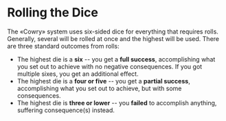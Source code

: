 # Rolling the Dice

The «Cowry» system uses six-sided dice for everything that requires rolls. Generally, several will be rolled at once and the highest will be used. There are three standard outcomes from rolls:

* The highest die is a **six** -- you get a **full success**, accomplishing what you set out to achieve with no negative consequences. If you got multiple sixes, you get an additional effect.
* The highest die is a **four or five** -- you get a **partial success**, accomplishing what you set out to achieve, but with some consequences.
* The highest die is **three or lower** -- you **failed** to accomplish anything, suffering consequence(s) instead.